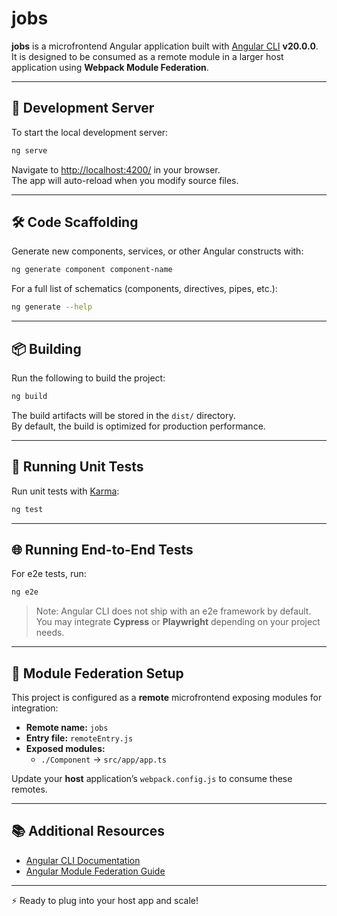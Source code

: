 # jobs

**jobs** is a microfrontend Angular application built with [Angular CLI](https://github.com/angular/angular-cli) **v20.0.0**.  
It is designed to be consumed as a remote module in a larger host application using **Webpack Module Federation**.

---

## 🚀 Development Server

To start the local development server:

```bash
ng serve
```

Navigate to [http://localhost:4200/](http://localhost:4200/) in your browser.  
The app will auto-reload when you modify source files.

---

## 🛠️ Code Scaffolding

Generate new components, services, or other Angular constructs with:

```bash
ng generate component component-name
```

For a full list of schematics (components, directives, pipes, etc.):

```bash
ng generate --help
```

---

## 📦 Building

Run the following to build the project:

```bash
ng build
```

The build artifacts will be stored in the `dist/` directory.  
By default, the build is optimized for production performance.

---

## 🧪 Running Unit Tests

Run unit tests with [Karma](https://karma-runner.github.io):

```bash
ng test
```

---

## 🌐 Running End-to-End Tests

For e2e tests, run:

```bash
ng e2e
```

> Note: Angular CLI does not ship with an e2e framework by default.  
> You may integrate **Cypress** or **Playwright** depending on your project needs.

---

## 🔗 Module Federation Setup

This project is configured as a **remote** microfrontend exposing modules for integration:

- **Remote name:** `jobs`  
- **Entry file:** `remoteEntry.js`  
- **Exposed modules:**  
  - `./Component` → `src/app/app.ts`

Update your **host** application’s `webpack.config.js` to consume these remotes.

---

## 📚 Additional Resources

- [Angular CLI Documentation](https://angular.dev/tools/cli)  
- [Angular Module Federation Guide](https://www.angulararchitects.io/en/guide/module-federation/)  

---

⚡ Ready to plug into your host app and scale!  
